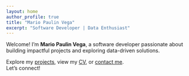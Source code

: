 ```yaml
---
layout: home
author_profile: true
title: "Mario Paulin Vega"
excerpt: "Software Developer | Data Enthusiast"
---
```


Welcome! I’m **Mario Paulin Vega**, a software developer passionate about building impactful projects and exploring data-driven solutions.

Explore my [projects](projects/), view my [CV](cv/), or [contact me](#contact).  
Let’s connect!
